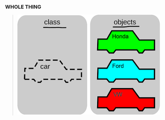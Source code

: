 ### WHOLE THING

>![Poker Class](https://github.com/Landon-Brown1/2143-OOP-Brown/blob/master/Assignments/H01/Images/Class.png "Poker Class")